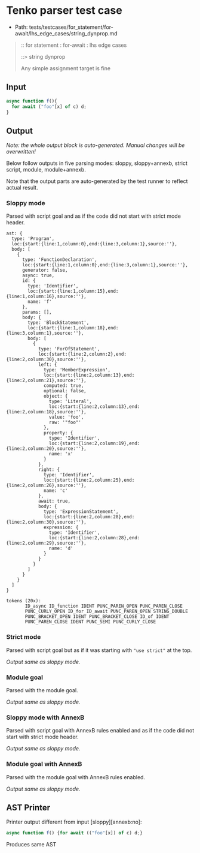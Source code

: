 # Tenko parser test case

- Path: tests/testcases/for_statement/for-await/lhs_edge_cases/string_dynprop.md

> :: for statement : for-await : lhs edge cases
>
> ::> string dynprop
>
> Any simple assignment target is fine

## Input

`````js
async function f(){
  for await ("foo"[x] of c) d;
}
`````

## Output

_Note: the whole output block is auto-generated. Manual changes will be overwritten!_

Below follow outputs in five parsing modes: sloppy, sloppy+annexb, strict script, module, module+annexb.

Note that the output parts are auto-generated by the test runner to reflect actual result.

### Sloppy mode

Parsed with script goal and as if the code did not start with strict mode header.

`````
ast: {
  type: 'Program',
  loc:{start:{line:1,column:0},end:{line:3,column:1},source:''},
  body: [
    {
      type: 'FunctionDeclaration',
      loc:{start:{line:1,column:0},end:{line:3,column:1},source:''},
      generator: false,
      async: true,
      id: {
        type: 'Identifier',
        loc:{start:{line:1,column:15},end:{line:1,column:16},source:''},
        name: 'f'
      },
      params: [],
      body: {
        type: 'BlockStatement',
        loc:{start:{line:1,column:18},end:{line:3,column:1},source:''},
        body: [
          {
            type: 'ForOfStatement',
            loc:{start:{line:2,column:2},end:{line:2,column:30},source:''},
            left: {
              type: 'MemberExpression',
              loc:{start:{line:2,column:13},end:{line:2,column:21},source:''},
              computed: true,
              optional: false,
              object: {
                type: 'Literal',
                loc:{start:{line:2,column:13},end:{line:2,column:18},source:''},
                value: 'foo',
                raw: '"foo"'
              },
              property: {
                type: 'Identifier',
                loc:{start:{line:2,column:19},end:{line:2,column:20},source:''},
                name: 'x'
              }
            },
            right: {
              type: 'Identifier',
              loc:{start:{line:2,column:25},end:{line:2,column:26},source:''},
              name: 'c'
            },
            await: true,
            body: {
              type: 'ExpressionStatement',
              loc:{start:{line:2,column:28},end:{line:2,column:30},source:''},
              expression: {
                type: 'Identifier',
                loc:{start:{line:2,column:28},end:{line:2,column:29},source:''},
                name: 'd'
              }
            }
          }
        ]
      }
    }
  ]
}

tokens (20x):
       ID_async ID_function IDENT PUNC_PAREN_OPEN PUNC_PAREN_CLOSE
       PUNC_CURLY_OPEN ID_for ID_await PUNC_PAREN_OPEN STRING_DOUBLE
       PUNC_BRACKET_OPEN IDENT PUNC_BRACKET_CLOSE ID_of IDENT
       PUNC_PAREN_CLOSE IDENT PUNC_SEMI PUNC_CURLY_CLOSE
`````

### Strict mode

Parsed with script goal but as if it was starting with `"use strict"` at the top.

_Output same as sloppy mode._

### Module goal

Parsed with the module goal.

_Output same as sloppy mode._

### Sloppy mode with AnnexB

Parsed with script goal with AnnexB rules enabled and as if the code did not start with strict mode header.

_Output same as sloppy mode._

### Module goal with AnnexB

Parsed with the module goal with AnnexB rules enabled.

_Output same as sloppy mode._

## AST Printer

Printer output different from input [sloppy][annexb:no]:

````js
async function f() {for await (("foo"[x]) of c) d;}
````

Produces same AST
